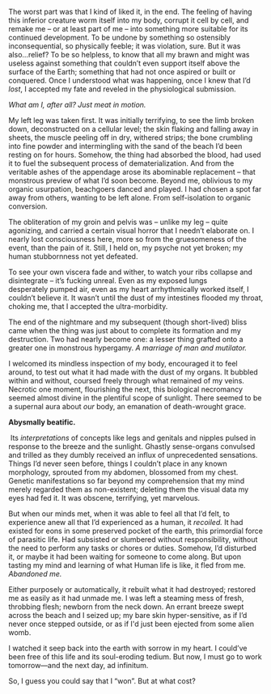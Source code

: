 The worst part was that I kind of liked it, in the end. The feeling of having this inferior creature worm itself into my body, corrupt it cell by cell, and remake me – or at least part of me – into something more suitable for its continued development. To be undone by something so ostensibly inconsequential, so physically feeble; it was violation, sure. But it was also...relief? To be so helpless, to know that all my brawn and might was useless against something that couldn’t even support itself above the surface of the Earth; something that had not once aspired or built or conquered. Once I understood what was happening, once I knew that I’d *lost*, I accepted my fate and reveled in the physiological submission.  

*What am I, after all? Just meat in motion.*   

My left leg was taken first. It was initially terrifying, to see the limb broken down, deconstructed on a cellular level; the skin flaking and falling away in sheets, the muscle peeling off in dry, withered strips; the bone crumbling into fine powder and intermingling with the sand of the beach I’d been resting on for hours. Somehow, the thing had absorbed the blood, had used it to fuel the subsequent process of dematerialization. And from the veritable ashes of the appendage arose its abominable replacement – that monstrous preview of what I’d soon become. Beyond me, oblivious to my organic usurpation, beachgoers danced and played. I had chosen a spot far away from others, wanting to be left alone. From self-isolation to organic conversion.  

The obliteration of my groin and pelvis was – unlike my leg – quite agonizing, and carried a certain visual horror that I needn’t elaborate on. I nearly lost consciousness here, more so from the gruesomeness of the event, than the pain of it. Still, I held on, my psyche not yet broken; my human stubbornness not yet defeated.  

To see your own viscera fade and wither, to watch your ribs collapse and disintegrate – it’s fucking unreal. Even as my exposed lungs desperately pumped air, even as my heart arrhythmically worked itself, I couldn’t believe it. It wasn’t until the dust of my intestines flooded my throat, choking me, that I accepted the ultra-morbidity.  

The end of the nightmare and my subsequent (though short-lived) bliss came when the thing was just about to complete its formation and my destruction. Two had nearly become one: a lesser thing grafted onto a greater one in monstrous hypergamy. *A marriage of man and mutilator.*  

I welcomed its mindless inspection of my body, encouraged it to feel around, to test out what it had made with the dust of my organs. It bubbled within and without, coursed freely through what remained of my veins. Necrotic one moment, flourishing the next, this biological necromancy seemed almost divine in the plentiful scope of sunlight. There seemed to be a supernal aura about *our* body, an emanation of death-wrought grace.  

**Abysmally beatific.**  

 Its *interpretations* of concepts like legs and genitals and nipples pulsed in response to the breeze and the sunlight. Ghastly sense-organs convulsed and trilled as they dumbly received an influx of unprecedented sensations. Things I’d never seen before, things I couldn’t place in any known morphology, sprouted from my abdomen, blossomed from my chest. Genetic manifestations so far beyond my comprehension that my mind merely regarded them as non-existent; deleting them the visual data my eyes had fed it. It was obscene, terrifying, yet marvelous.  

But when our minds met, when it was able to feel all that I’d felt, to experience anew all that I’d experienced as a human, it *recoiled.* It had existed for eons in some preserved pocket of the earth, this primordial force of parasitic life. Had subsisted or slumbered without responsibility, without the need to perform any tasks or chores or duties. Somehow, I’d disturbed it, or maybe it had been waiting for someone to come along. But upon tasting my mind and learning of what Human life is like, it fled from me. *Abandoned me.*  

Either purposely or automatically, it rebuilt what it had destroyed; restored me as easily as it had unmade me. I was left a steaming mess of fresh, throbbing flesh; newborn from the neck down. An errant breeze swept across the beach and I seized up; my bare skin hyper-sensitive, as if I’d never once stepped outside, or as if I'd just been ejected from some alien womb.  

I watched it seep back into the earth with sorrow in my heart. I could’ve been free of this life and its soul-eroding tedium. But now, I must go to work tomorrow—and the next day, ad infinitum.  

So, I guess you could say that I “won”. But at what cost?